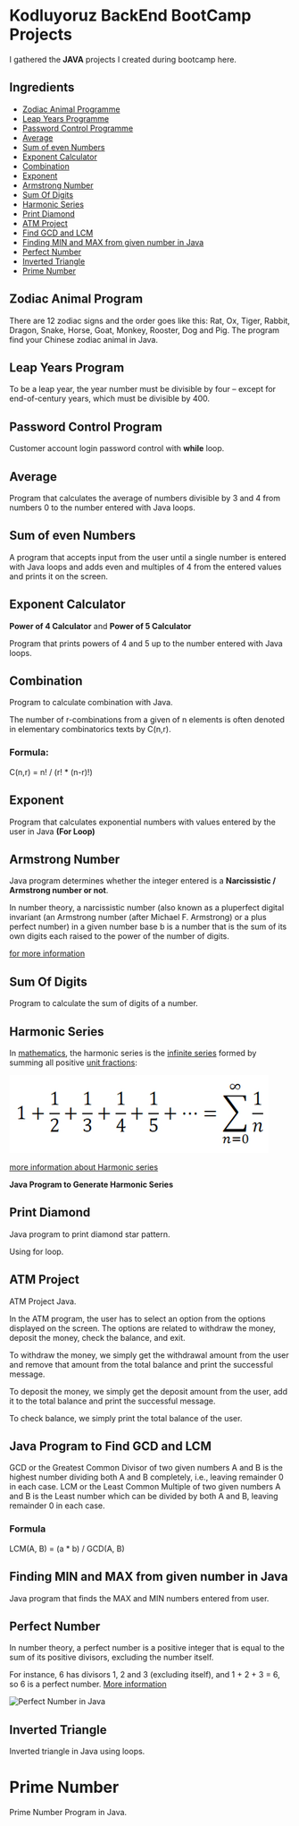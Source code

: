 # Kodluyoruz BackEnd BootCamp Projects

I gathered the **JAVA** projects I created during bootcamp here.

## Ingredients

- [Zodiac Animal Programme](https://github.com/SenaOzcn/Kodluyoruz-BackEnd-BootCamp-Projects/blob/MIT-License/ZodiacAnimal.java)
- [Leap Years Programme](https://github.com/SenaOzcn/Kodluyoruz-BackEnd-BootCamp-Projects/blob/MIT-License/LeapYears.java)
- [Password Control Programme](https://github.com/SenaOzcn/Kodluyoruz-BackEnd-BootCamp-Projects/blob/MIT-License/Passwordcontrol.java)
- [Average](https://github.com/SenaOzcn/Kodluyoruz-BackEnd-BootCamp-Projects/blob/MIT-License/Average.java)
- [Sum of even Numbers](https://github.com/SenaOzcn/Kodluyoruz-BackEnd-BootCamp-Projects/blob/MIT-License/SumOfEvenNumbers.java)
- [Exponent Calculator](https://github.com/SenaOzcn/Kodluyoruz-BackEnd-BootCamp-Projects/blob/MIT-License/ExponentCalculator.java)
- [Combination](https://github.com/SenaOzcn/Kodluyoruz-BackEnd-BootCamp-Projects/blob/MIT-License/Combination.java)
- [Exponent](https://github.com/SenaOzcn/Kodluyoruz-BackEnd-BootCamp-Projects/blob/MIT-License/Exponent.java)
- [Armstrong Number](https://github.com/SenaOzcn/Kodluyoruz-BackEnd-BootCamp-Projects/blob/MIT-License/ArmstrongNumber.java)
- [Sum Of Digits](https://github.com/SenaOzcn/Kodluyoruz-BackEnd-BootCamp-Projects/blob/MIT-License/SumOfDigits.java)
- [Harmonic Series](https://github.com/SenaOzcn/Kodluyoruz-BackEnd-BootCamp-Projects/blob/MIT-License/HarmonicSeries.java)
- [Print Diamond](https://github.com/SenaOzcn/Kodluyoruz-BackEnd-BootCamp-Projects/blob/MIT-License/PrintDiamond.java)
- [ATM Project](https://github.com/SenaOzcn/Kodluyoruz-BackEnd-BootCamp-Projects/blob/MIT-License/ATMProject.java)
- [Find GCD and LCM](https://github.com/SenaOzcn/Kodluyoruz-BackEnd-BootCamp-Projects/blob/MIT-License/FindGCDLCM.java)
- [Finding MIN and MAX from given number in Java](https://github.com/SenaOzcn/Kodluyoruz-BackEnd-BootCamp-Projects/blob/MIT-License/MinMax.java)
- [Perfect Number](https://github.com/SenaOzcn/Kodluyoruz-BackEnd-BootCamp-Projects/blob/MIT-License/PerfectNumber.java)
- [Inverted Triangle](https://github.com/SenaOzcn/Kodluyoruz-BackEnd-BootCamp-Projects/blob/MIT-License/InvertedTriangle.java)
- [Prime Number](https://github.com/SenaOzcn/Kodluyoruz-BackEnd-BootCamp-Projects/blob/MIT-License/PrimeNumber.java)

## Zodiac Animal Program

There are 12 zodiac signs and the order goes like this: Rat, Ox, Tiger, Rabbit, Dragon, Snake, Horse, Goat, Monkey, Rooster, Dog and Pig. The program find your Chinese zodiac animal in Java.

## Leap Years Program

To be a leap year, the year number must be divisible by four – except for end-of-century years, which must be divisible by 400.

## Password Control Program

Customer account login password control with **while** loop.

## Average

Program that calculates the average of numbers divisible by 3 and 4 from numbers 0 to the number entered with Java loops.

## Sum of even Numbers

A program that accepts input from the user until a single number is entered with Java loops and adds even and multiples of 4 from the entered values ​​and prints it on the screen.

## Exponent Calculator

**Power of 4 Calculator** and **Power of 5 Calculator**

Program that prints powers of 4 and 5 up to the number entered with Java loops.

## Combination

Program to calculate combination with Java.

The number of r-combinations from a given of n elements is often denoted in elementary combinatorics texts by C(n,r).

### Formula:

C(n,r) = n! / (r! * (n-r)!)

## Exponent

Program that calculates exponential numbers with values entered by the user in Java **(For Loop)**

## Armstrong Number

Java program determines whether the integer entered is a **Narcissistic / Armstrong number or not**.

In number theory, a narcissistic number (also known as a pluperfect digital invariant (an Armstrong number (after Michael F. Armstrong) or a plus perfect number) in a given number base b is a number that is the sum of its own digits each raised to the power of the number of digits.

[for more information](https://en.wikipedia.org/wiki/Narcissistic_number)

## Sum Of Digits

Program to calculate the sum of digits of a number.

## Harmonic Series

In [mathematics](https://en.wikipedia.org/wiki/Mathematics), the harmonic series is the [infinite series](https://en.wikipedia.org/wiki/Series_(mathematics)) formed by summing all positive [unit fractions](https://en.wikipedia.org/wiki/Unit_fraction):

![Formula](https://raw.githubusercontent.com/Kodluyoruz/taskforce/main/java101/pratik-harmonic/figures/harmonic_series.gif)

[more information about Harmonic series](https://en.wikipedia.org/wiki/Harmonic_series_(mathematics))

**Java Program to Generate Harmonic Series**

## Print Diamond

Java program to print diamond star pattern. 

Using for loop.

## ATM Project

ATM Project Java.

In the ATM program, the user has to select an option from the options displayed on the screen. The options are related to withdraw the money, deposit the money, check the balance, and exit.

To withdraw the money, we simply get the withdrawal amount from the user and remove that amount from the total balance and print the successful message.

To deposit the money, we simply get the deposit amount from the user, add it to the total balance and print the successful message.

To check balance, we simply print the total balance of the user.

## Java Program to Find GCD and LCM

GCD or the Greatest Common Divisor of two given numbers A and B is the highest number dividing both A and B completely, i.e., leaving remainder 0 in each case. LCM or the Least Common Multiple of two given numbers A and B is the Least number which can be divided by both A and B, leaving remainder 0 in each case.

### Formula

LCM(A, B)  =  (a * b) / GCD(A, B)

## Finding MIN and MAX from given number in Java

Java program that finds the MAX and MIN numbers entered from user.

## Perfect Number

In number theory, a perfect number is a positive integer that is equal to the sum of its positive divisors, excluding the number itself.

For instance, 6 has divisors 1, 2 and 3 (excluding itself), and 1 + 2 + 3 = 6, so 6 is a perfect number. [More information](https://www.quantamagazine.org/the-mysterious-math-of-perfect-numbers-20210315/#:~:text=%E2%80%9CPerfect%20numbers%E2%80%9D%20are%20equal%20to,%2B%204%20%2B%202%20%2B%201.)

![Perfect Number in Java](https://static.javatpoint.com/core/images/perfect-number-program-in-java.png)

## Inverted Triangle

Inverted triangle in Java using loops.

# Prime Number

Prime Number Program in Java.
